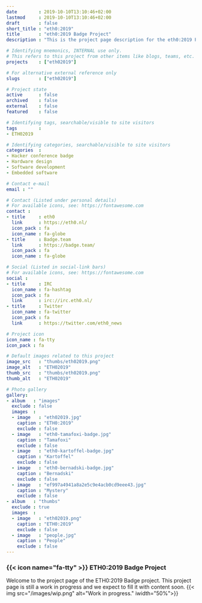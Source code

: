 ```yaml
---
date        : 2019-10-10T13:10:46+02:00
lastmod     : 2019-10-10T13:10:46+02:00
draft       : false
short_title : "eth0:2019"
title       : "eth0:2019 Badge Project"
description : "This is the project page description for the eth0:2019 Project"

# Identifying mnemonics, INTERNAL use only.
# This refers to this project from other items like blogs, teams, etc.
projects    : ["eth02019"]

# For alternative external reference only
slugs       : ["eth02019"]

# Project state
active      : false
archived    : false
external    : false
featured    : false

# Identifying tags, searchable/visible to site visitors
tags        :
- ETH02019

# Identifying categories, searchable/visible to site visitors
categories  :
- Hacker conference badge
- Hardware design
- Software development
- Embedded software

# Contact e-mail
email : ""

# Contact (Listed under personal details)
# For available icons, see: https://fontawesome.com
contact :
- title     : eth0
  link      : https://eth0.nl/
  icon_pack : fa
  icon_name : fa-globe
- title     : Badge.team
  link      : https://badge.team/
  icon_pack : fa
  icon_name : fa-globe

# Social (Listed in social-link bars)
# For available icons, see: https://fontawesome.com
social :
- title     : IRC
  icon_name : fa-hashtag
  icon_pack : fa
  link      : irc://irc.eth0.nl/
- title     : Twitter
  icon_name : fa-twitter
  icon_pack : fa
  link      : https://twitter.com/eth0_news

# Project icon
icon_name : fa-tty
icon_pack : fa

# Default images related to this project
image_src   : "thumbs/eth02019.png"
image_alt   : "ETH02019"
thumb_src   : "thumbs/eth02019.png"
thumb_alt   : "ETH02019"

# Photo gallery
gallery:
- album   : "images"
  exclude : false
  images  :
  - image   : "eth02019.jpg"
    caption : "ETH0:2019"
    exclude : false
  - image   : "eth0-tamafoxi-badge.jpg"
    caption : "Tamafoxi"
    exclude : false
  - image   : "eth0-kartoffel-badge.jpg"
    caption : "Kartoffel"
    exclude : false
  - image   : "eth0-bernadski-badge.jpg"
    caption : "Bernadski"
    exclude : false
  - image   : "ef997a4941a8a2e5c9e4acb0cd9eee43.jpg"
    caption : "Mystery"
    exclude : false
- album   : "thumbs"
  exclude : true
  images  :
  - image   : "eth02019.png"
    caption : "ETH0:2019"
    exclude : false
  - image   : "people.jpg"
    caption : "People"
    exclude : false
---
```


### {{< icon name="fa-tty" >}} ETH0:2019 Badge Project

Welcome to the project page of the ETH0:2019 Badge project. This project page is still a work in progress and we expect to fill it with content soon.
{{< img src="/images/wip.png" alt="Work in progress." iwidth="50%">}}
